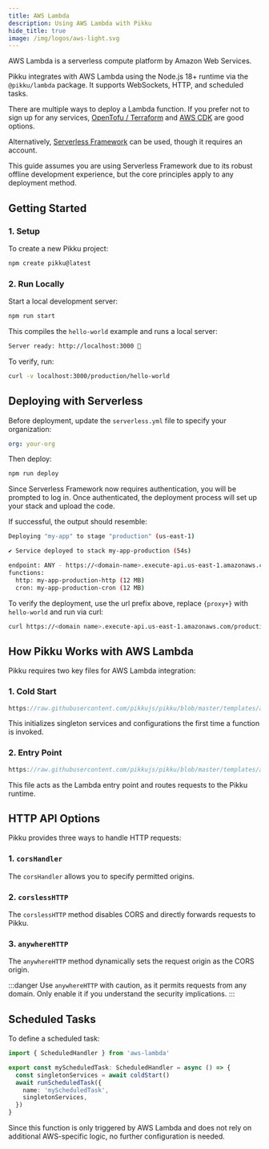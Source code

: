 ```yaml
---
title: AWS Lambda
description: Using AWS Lambda with Pikku
hide_title: true
image: /img/logos/aws-light.svg
---
```


<DocHeaderHero title={frontMatter.title} image={frontMatter.image} />

AWS Lambda is a serverless compute platform by Amazon Web Services.

Pikku integrates with AWS Lambda using the Node.js 18+ runtime via the `@pikku/lambda` package. It supports WebSockets, HTTP, and scheduled tasks.

There are multiple ways to deploy a Lambda function. If you prefer not to sign up for any services, [OpenTofu / Terraform](https://opentofu.org/) and [AWS CDK](https://docs.aws.amazon.com/serverless-application-model/latest/developerguide/serverless-cdk.html) are good options.

Alternatively, [Serverless Framework](https://www.serverless.com/) can be used, though it requires an account.

This guide assumes you are using Serverless Framework due to its robust offline development experience, but the core principles apply to any deployment method.

## Getting Started

### 1. Setup

To create a new Pikku project:

```bash npm2yarn
npm create pikku@latest
```

### 2. Run Locally

Start a local development server:

```bash npm2yarn
npm run start
```

This compiles the `hello-world` example and runs a local server:

```bash
Server ready: http://localhost:3000 🚀
```

To verify, run:

```bash
curl -v localhost:3000/production/hello-world
```

## Deploying with Serverless

Before deployment, update the `serverless.yml` file to specify your organization:

```yaml
org: your-org
```

Then deploy:

```bash npm2yarn
npm run deploy
```

Since Serverless Framework now requires authentication, you will be prompted to log in. Once authenticated, the deployment process will set up your stack and upload the code.

If successful, the output should resemble:

```bash
Deploying "my-app" to stage "production" (us-east-1)

✔ Service deployed to stack my-app-production (54s)

endpoint: ANY - https://<domain-name>.execute-api.us-east-1.amazonaws.com/production/{proxy+}
functions:
  http: my-app-production-http (12 MB)
  cron: my-app-production-cron (12 MB)
```

To verify the deployment, use the url prefix above, replace `{proxy+}` with `hello-world` and run via curl:

```bash
curl https://<domain name>.execute-api.us-east-1.amazonaws.com/production/hello-world
```

## How Pikku Works with AWS Lambda

Pikku requires two key files for AWS Lambda integration:

### 1. Cold Start

```typescript reference title="cold-start.ts"
https://raw.githubusercontent.com/pikkujs/pikku/blob/master/templates/aws-lambda/src/cold-start.ts
```

This initializes singleton services and configurations the first time a function is invoked.

### 2. Entry Point

```typescript reference title="main.ts"
https://raw.githubusercontent.com/pikkujs/pikku/blob/master/templates/aws-lambda/src/main.ts
```

This file acts as the Lambda entry point and routes requests to the Pikku runtime.

## HTTP API Options

Pikku provides three ways to handle HTTP requests:

### 1. `corsHandler`

The `corsHandler` allows you to specify permitted origins.

### 2. `corslessHTTP`

The `corslessHTTP` method disables CORS and directly forwards requests to Pikku.

### 3. `anywhereHTTP`

The `anywhereHTTP` method dynamically sets the request origin as the CORS origin.

:::danger
Use `anywhereHTTP` with caution, as it permits requests from any domain. Only enable it if you understand the security implications.
:::

## Scheduled Tasks

To define a scheduled task:

```typescript
import { ScheduledHandler } from 'aws-lambda'

export const myScheduledTask: ScheduledHandler = async () => {
  const singletonServices = await coldStart()
  await runScheduledTask({
    name: 'myScheduledTask',
    singletonServices,
  })
}
```

Since this function is only triggered by AWS Lambda and does not rely on additional AWS-specific logic, no further configuration is needed.
